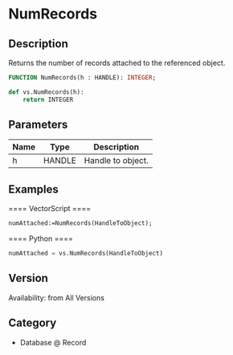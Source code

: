 # NumRecords

## Description
Returns the number of records attached to the referenced object.

```pascal
FUNCTION NumRecords(h : HANDLE): INTEGER;
```

```python
def vs.NumRecords(h):
    return INTEGER
```

## Parameters
|Name|Type|Description|
|---|---|---|
|h|HANDLE|Handle to object.|

## Examples
==== VectorScript ====
```pascal
numAttached:=NumRecords(HandleToObject);
```
==== Python ====
```python
numAttached = vs.NumRecords(HandleToObject)
```

## Version
Availability: from All Versions

## Category
* Database @ Record

